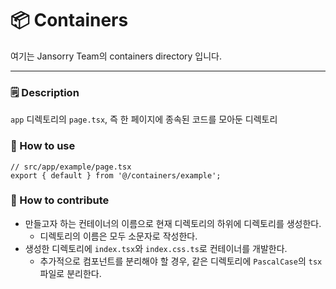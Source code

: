# 📦 Containers
여기는 Jansorry Team의 containers directory 입니다.

---

### 🗒️ Description

`app` 디렉토리의 `page.tsx`, 즉 한 페이지에 종속된 코드를 모아둔 디렉토리

### 🔎 How to use

```tsx
// src/app/example/page.tsx
export { default } from '@/containers/example';
```

### 🌱 How to contribute

- 만들고자 하는 컨테이너의 이름으로 현재 디렉토리의 하위에 디렉토리를 생성한다.
    - 디렉토리의 이름은 모두 소문자로 작성한다.
- 생성한 디렉토리에 `index.tsx`와 `index.css.ts`로 컨테이너를 개발한다.
    - 추가적으로 컴포넌트를 분리해야 할 경우, 같은 디렉토리에 `PascalCase`의 `tsx` 파일로 분리한다.
